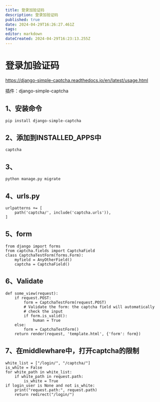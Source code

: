 ```yaml
---
title: 登录加验证码
description: 登录加验证码
published: true
date: 2024-04-29T16:26:27.461Z
tags: 
editor: markdown
dateCreated: 2024-04-29T16:23:13.255Z
---
```


# 登录加验证码
https://django-simple-captcha.readthedocs.io/en/latest/usage.html

插件：django-simple-captcha

## 1、安装命令
```
pip install django-simple-captcha
```

## 2、添加到INSTALLED_APPS中
```
captcha
```

## 3、
```
python manage.py migrate
```

## 4、urls.py
```
urlpatterns += [
    path('captcha/', include('captcha.urls')),
]
```

## 5、form
```
from django import forms
from captcha.fields import CaptchaField
class CaptchaTestForm(forms.Form):
    myfield = AnyOtherField()
    captcha = CaptchaField()
```

## 6、Validate
```
def some_view(request):
    if request.POST:
        form = CaptchaTestForm(request.POST)
        # Validate the form: the captcha field will automatically
        # check the input
        if form.is_valid():
            human = True
    else:
        form = CaptchaTestForm()
    return render(request, 'template.html', {'form': form})
```

## 7、在middlewhare中，打开captcha的限制
```
white_list = ["/login/", "/captcha/"]
is_white = False
for white_path in white_list:
    if white_path in request.path:
        is_white = True
if login_user is None and not is_white:
    print("request.path:", request.path)
    return redirect("/login/")
```


